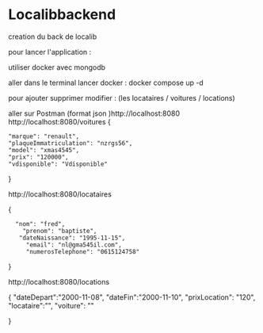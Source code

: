 # Localibbackend
creation du back de localib


pour lancer l'application :

utiliser docker avec mongodb

aller dans le terminal lancer docker : docker compose up -d 

pour ajouter supprimer modifier : (les locataires / voitures / locations)

aller sur Postman (format json )http://localhost:8080
http://localhost:8080/voitures 
{
    
    "marque": "renault",
    "plaqueImmatriculation": "nzrgs56",
    "model": "xmas4545",
    "prix": "120000",
    "vdisponible": "Vdisponible"
    
}
        
http://localhost:8080/locataires
                  
 {
      
      "nom": "fred",
        "prenom": "baptiste",
       "dateNaissance": "1995-11-15",
         "email": "nl@gma545il.com",
         "numerosTelephone": "0615124758"
         
 }
    
http://localhost:8080/locations



{
        "dateDepart":"2000-11-08",
         "dateFin":"2000-11-10",
         "prixLocation": "120",
          "locataire":"",
            "voiture": ""
          

}
